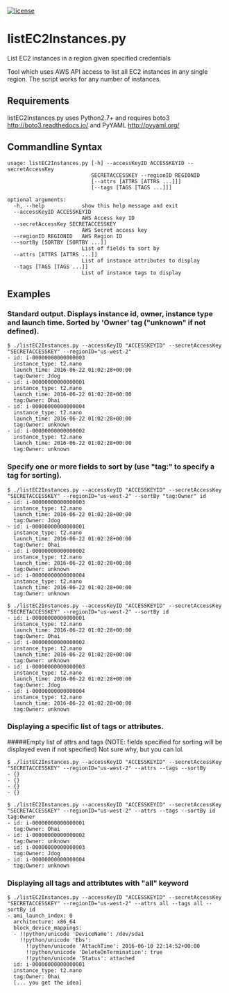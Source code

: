 [![license](https://img.shields.io/badge/license-apache_2.0-red.svg?style=flat)](https://raw.githubusercontent.com/square/metrics/master/LICENSE)

# listEC2Instances.py

List EC2 instances in a region given specified credentials

Tool which uses AWS API access to list all EC2 instances in any
single region.  The script works for any number of instances.

## Requirements

listEC2Instances.py uses Python2.7+ and requires boto3 http://boto3.readthedocs.io/ and PyYAML http://pyyaml.org/

## Commandline Syntax
```
usage: listEC2Instances.py [-h] --accessKeyID ACCESSKEYID --secretAccessKey
                           SECRETACCESSKEY --regionID REGIONID
                           [--attrs [ATTRS [ATTRS ...]]]
                           [--tags [TAGS [TAGS ...]]]

optional arguments:
  -h, --help            show this help message and exit
  --accessKeyID ACCESSKEYID
                        AWS Access key ID
  --secretAccessKey SECRETACCESSKEY
                        AWS Secret access key
  --regionID REGIONID   AWS Region ID
  --sortBy [SORTBY [SORTBY ...]]
                        List of fields to sort by
  --attrs [ATTRS [ATTRS ...]]
                        List of instance attributes to display
  --tags [TAGS [TAGS ...]]
                        List of instance tags to display
```

## Examples

### Standard output.  Displays instance id, owner, instance type and launch time.  Sorted by 'Owner' tag ("unknown" if not defined).
```
$ ./listEC2Instances.py --accessKeyID "ACCESSKEYID" --secretAccessKey "SECRETACCESSKEY" --regionID="us-west-2"
- id: i-00000000000000003
  instance_type: t2.nano
  launch_time: 2016-06-22 01:02:28+00:00
  tag:Owner: Jdog
- id: i-00000000000000001
  instance_type: t2.nano
  launch_time: 2016-06-22 01:02:28+00:00
  tag:Owner: Ohai
- id: i-00000000000000004
  instance_type: t2.nano
  launch_time: 2016-06-22 01:02:28+00:00
  tag:Owner: unknown
- id: i-00000000000000002
  instance_type: t2.nano
  launch_time: 2016-06-22 01:02:28+00:00
  tag:Owner: unknown
```

### Specify one or more fields to sort by (use "tag:<tagName>" to specify a tag for sorting).
```
$ ./listEC2Instances.py --accessKeyID "ACCESSKEYID" --secretAccessKey "SECRETACCESSKEY" --regionID="us-west-2" --sortBy "tag:Owner" id
- id: i-00000000000000003
  instance_type: t2.nano
  launch_time: 2016-06-22 01:02:28+00:00
  tag:Owner: Jdog
- id: i-00000000000000001
  instance_type: t2.nano
  launch_time: 2016-06-22 01:02:28+00:00
  tag:Owner: Ohai
- id: i-00000000000000002
  instance_type: t2.nano
  launch_time: 2016-06-22 01:02:28+00:00
  tag:Owner: unknown
- id: i-00000000000000004
  instance_type: t2.nano
  launch_time: 2016-06-22 01:02:28+00:00
  tag:Owner: unknown

$ ./listEC2Instances.py --accessKeyID "ACCESSKEYID" --secretAccessKey "SECRETACCESSKEY" --regionID="us-west-2" --sortBy id
- id: i-00000000000000001
  instance_type: t2.nano
  launch_time: 2016-06-22 01:02:28+00:00
  tag:Owner: Ohai
- id: i-00000000000000002
  instance_type: t2.nano
  launch_time: 2016-06-22 01:02:28+00:00
  tag:Owner: unknown
- id: i-00000000000000003
  instance_type: t2.nano
  launch_time: 2016-06-22 01:02:28+00:00
  tag:Owner: Jdog
- id: i-00000000000000004
  instance_type: t2.nano
  launch_time: 2016-06-22 01:02:28+00:00
  tag:Owner: unknown
```

### Displaying a specific list of tags or attributes.
#####Empty list of attrs and tags (NOTE: fields specified for sorting will be displayed even if not specified)  Not sure why, but you can lol.
```
$ ./listEC2Instances.py --accessKeyID "ACCESSKEYID" --secretAccessKey "SECRETACCESSKEY" --regionID="us-west-2" --attrs --tags --sortBy
- {}
- {}
- {}
- {}

$ ./listEC2Instances.py --accessKeyID "ACCESSKEYID" --secretAccessKey "SECRETACCESSKEY" --regionID="us-west-2" --attrs --tags --sortBy id tag:Owner
- id: i-00000000000000001
  tag:Owner: Ohai
- id: i-00000000000000002
  tag:Owner: unknown
- id: i-00000000000000003
  tag:Owner: Jdog
- id: i-00000000000000004
  tag:Owner: unknown

```

### Displaying all tags and attribtutes with "all" keyword
```
$ ./listEC2Instances.py --accessKeyID "ACCESSKEYID" --secretAccessKey "SECRETACCESSKEY" --regionID="us-west-2" --attrs all --tags all --sortBy id
- ami_launch_index: 0
  architecture: x86_64
  block_device_mappings:
  - !!python/unicode 'DeviceName': /dev/sda1
    !!python/unicode 'Ebs':
      !!python/unicode 'AttachTime': 2016-06-10 22:14:52+00:00
      !!python/unicode 'DeleteOnTermination': true
      !!python/unicode 'Status': attached
  id: i-00000000000000001
  instance_type: t2.nano
  tag:Owner: Ohai
  [... you get the idea]

```

